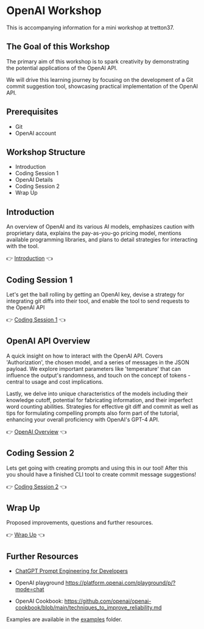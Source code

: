 # OpenAI Workshop

This is accompanying information for a mini workshop at tretton37.

## The Goal of this Workshop

The primary aim of this workshop is to spark creativity by demonstrating
the potential applications of the OpenAI API. 

We will drive this learning journey by focusing on the development of a Git
commit suggestion tool, showcasing practical implementation of the OpenAI API.

## Prerequisites

- Git
- OpenAI account

## Workshop Structure

- Introduction
- Coding Session 1
- OpenAI Details
- Coding Session 2
- Wrap Up 

## Introduction

An overview of OpenAI and its various AI models, emphasizes caution with
proprietary data, explains the pay-as-you-go pricing model, mentions available
programming libraries, and plans to detail strategies for interacting with the
tool. 

👉 [Introduction](./introduction.md) 👈

## Coding Session 1 

Let's get the ball rolling by getting an OpenAI key, devise a strategy for
integrating git diffs into their tool, and enable the tool to send requests to
the OpenAI API

👉 [Coding Session 1](./first-coding-session.md) 👈

## OpenAI API Overview

A quick insight on how to interact with the OpenAI API. Covers 'Authorization',
the chosen model, and a series of messages in the JSON payload. We explore
important parameters like 'temperature' that can influence the output's
randomness, and touch on the concept of tokens - central to usage and cost
implications.

Lastly, we delve into unique characteristics of the models including their
knowledge cutoff, potential for fabricating information, and their imperfect
word counting abilities. Strategies for effective git diff and commit as well as
tips for formulating compelling prompts also form part of the tutorial,
enhancing your overall proficiency with OpenAI's GPT-4 API.

👉 [OpenAI Overview](./openai-overview.md) 👈

## Coding Session 2

Lets get going with creating prompts and using this in our tool! After this you
should have a finished CLI tool to create commit message suggestions!

👉 [Coding Session 2](./second-coding-session.md) 👈

## Wrap Up

Proposed improvements, questions and further resources.

👉 [Wrap Up](./wrap-up.md) 👈

## Further Resources

- [ChatGPT Prompt Engineering for Developers](https://www.deeplearning.ai/short-courses/chatgpt-prompt-engineering-for-developers/)
- OpenAI playground https://platform.openai.com/playground/p/?mode=chat

- OpenAI Cookbook: https://github.com/openai/openai-cookbook/blob/main/techniques_to_improve_reliability.md

Examples are available in the [examples](./examples/) folder.
